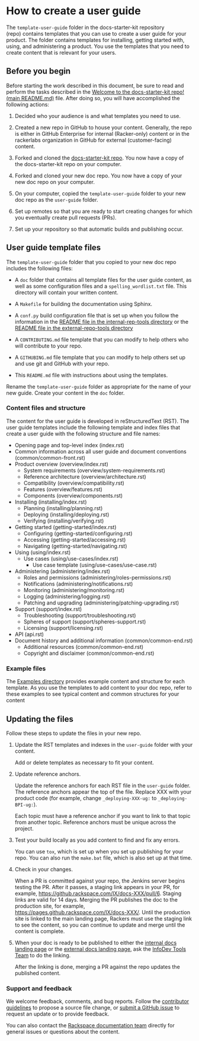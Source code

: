 # How to create a user guide

The ``template-user-guide`` folder in the docs-starter-kit repository (repo) contains templates that you can use to create a user guide for your product. The folder contains templates for installing, getting started with, using, and administering a product. You use the templates that you need to create content that is relevant for your users.

## Before you begin

Before starting the work described in this document, be sure to read and perform the tasks described in the [Welcome to the docs-starter-kit repo! (main README.md)](https://github.rackspace.com/IX/docs-starter-kit/blob/master/README.md) file. After doing so, you will have accomplished the following actions:

1. Decided who your audience is and what templates you need to use.

2. Created a new repo in GitHub to house your content.
   Generally, the repo is either in GitHub Enterprise for internal
   (Racker-only) content or in the rackerlabs organization in GitHub for
   external (customer-facing) content.

3. Forked and cloned the [docs-starter-kit repo](https://github.rackspace.com/IX/docs-starter-kit). You now have a copy
   of the docs-starter-kit repo on your computer.

4. Forked and cloned your new doc repo. You now have a copy of your new doc
   repo on your computer.

5. On your computer, copied the ``template-user-guide`` folder to your new
   doc repo as the ``user-guide`` folder.

6. Set up remotes so that you are ready to start creating changes for which you
   eventually create pull requests (PRs).

7. Set up your repository so that automatic builds and publishing occur.

## User guide template files

The ``template-user-guide`` folder that you copied to your new doc
repo includes the following files:

- A ``doc`` folder that contains all template files for the user guide
  content, as well as some configuration files and a
  ``spelling_wordlist.txt`` file. This directory will contain your
  written content.

- A ``Makefile`` for building the documentation using Sphinx.

- A ``conf.py`` build configuration file that is set up when you
  follow the information in the [README file in the internal-rep-tools
  directory](https://github.rackspace.com/IX/docs-starter-kit/blob/master/tools-internal-repo/README.md)
  or the [README file in the external-repo-tools
  directory](https://github.rackspace.com/IX/docs-starter-kit/blob/master/tools-external-repo/README.md)

- A ``CONTRIBUTING.md`` file template that you can modify to help
  others who will contribute to your repo.

- A ``GITHUBING.md`` file template that you can modify to help others
  set up and use git and GitHub with your repo.

- This ``README.md`` file with instructions about using the templates.

Rename the ``template-user-guide`` folder as appropriate for the name
of your new guide. Create your content in the ``doc`` folder.

### Content files and structure

The content for the user guide is developed in reStructuredText (RST). The
user guide templates include the following template and index files that
create a user guide with the following structure and file names:

- Opening page and top-level index (index.rst)
- Common information across all user guide and document
  conventions (common/common-front.rst)
- Product overview (overview/index.rst)
  - System requirements (overview/system-requirements.rst)
  - Reference architecture (overview/architecture.rst)
  - Compatibility (overview/compatibility.rst)
  - Features (overview/features.rst)
  - Components (overview/components.rst)
- Installing (installing/index.rst)
  - Planning (installing/planning.rst)
  - Deploying (installing/deploying.rst)
  - Verifying (installing/verifying.rst)
- Getting started (getting-started/index.rst)
  - Configuring (getting-started/configuring.rst)
  - Accessing (getting-started/accessing.rst)
  - Navigating (getting-started/navigating.rst)
- Using (using/index.rst)
  - Use cases (using/use-cases/index.rst)
    - Use case template (using/use-cases/use-case.rst)
- Administering (administering/index.rst)
  - Roles and permissions (administering/roles-permissions.rst)
  - Notifications (administering/notifications.rst)
  - Monitoring (administering/monitoring.rst)
  - Logging (administering/logging.rst)
  - Patching and upgrading (administering/patching-upgrading.rst)
- Support (support/index.rst)
  - Troubleshooting (support/troubleshooting.rst)
  - Spheres of support (support/spheres-support.rst)
  - Licensing (support/licensing.rst)
- API (api.rst)
- Document history and additional information (common/common-end.rst)
  - Additional resources (common/common-end.rst)
  - Copyright and disclaimer (common/common-end.rst)

### Example files

The [Examples directory](https://github.rackspace.com/IX/docs-starter-kit/tree/master/template-user-guide/doc/examples) provides example content and structure for each template. As you use the templates to add content to your doc repo, refer to these examples to see typical content and common structures for your content

## Updating the files

Follow these steps to update the files in your new repo.

1.  Update the RST templates and indexes in the ``user-guide``
    folder with your content.

    Add or delete templates as necessary to fit your content.

2.  Update reference anchors.

    Update the reference anchors for each RST file in the ``user-guide`` folder. The reference anchors appear the top of the file.   Replace XXX with your product code (for example, change  ``_deploying-XXX-ug:`` to ``_deploying-BPI-ug:``).

    Each topic must have a reference anchor if you want to link to that topic from another topic. Reference anchors must be unique across the project.

3.  Test your build locally as you add content to find and fix any errors.

    You can use ``tox``, which is set up when you set up publishing for your
    repo. You can also run the ``make.bat`` file, which is also set up at that
    time.

4. Check in your changes.

    When a PR is committed against your repo, the Jenkins server begins testing the PR. After it passes, a staging link appears in  your  PR, for example, https://github.rackspace.com/IX/docs-XXX/pull/6. Staging links are valid for 14 days. Merging the PR publishes the doc to the production site, for example, https://pages.github.rackspace.com/IX/docs-XXX/. Until the production site is linked to the main landing page, Rackers must use the staging link to see the content, so you can continue to update and merge until the content is complete.

5.  When your doc is ready to be published to either the [internal
    docs landing
    page](https://pages.github.rackspace.com/IX/internal-docs-landing-page/)
    or the [external docs landing
    page](https://developer.rackspace.com/docs/), ask the [InfoDev
    Tools Team](mailto:mailto:infodev-tools@rackspace.com) to do the
    linking.

    After the linking is done, merging a PR against the repo updates the published content.

### Support and feedback

We welcome feedback, comments, and bug reports. Follow the
[contributor guidelines](https://github.rackspace.com/IX/docs-starter-kit/blob/master/CONTRIBUTING.md) to propose a source file change, or
[submit a GitHub issue](https://github.rackspace.com/IX/docs-starter-kit/issues)
to request an update or to provide feedback.

You can also contact the
[Rackspace documentation team](mailto:infodev@rackspace.com) directly for
general issues or questions about the content.
